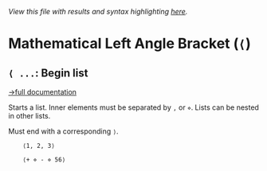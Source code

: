 *View this file with results and syntax highlighting [here](https://mlochbaum.github.io/BQN/help/beginlist.html).*

# Mathematical Left Angle Bracket (`⟨`)

## `⟨ ...`: Begin list
[→full documentation](../doc/arrayrepr.md#brackets)

Starts a list. Inner elements must be separated by `,` or `⋄`.
Lists can be nested in other lists.

Must end with a corresponding `⟩`.

        ⟨1, 2, 3⟩

        ⟨+ ⋄ - ⋄ 56⟩
